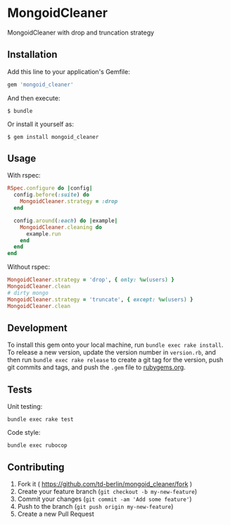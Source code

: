 # MongoidCleaner

MongoidCleaner with drop and truncation strategy

## Installation

Add this line to your application's Gemfile:

```ruby
gem 'mongoid_cleaner'
```

And then execute:

    $ bundle

Or install it yourself as:

    $ gem install mongoid_cleaner

## Usage

With rspec:

~~~ ruby
RSpec.configure do |config|
  config.before(:suite) do
    MongoidCleaner.strategy = :drop
  end

  config.around(:each) do |example|
    MongoidCleaner.cleaning do
      example.run
    end
  end
end
~~~

Without rspec:

~~~ ruby
MongoidCleaner.strategy = 'drop', { only: %w(users) }
MongoidCleaner.clean
# dirty mongo
MongoidCleaner.strategy = 'truncate', { except: %w(users) }
MongoidCleaner.clean
~~~

## Development

To install this gem onto your local machine, run `bundle exec rake install`. To release a new version, update the version number in `version.rb`, and then run `bundle exec rake release` to create a git tag for the version, push git commits and tags, and push the `.gem` file to [rubygems.org](https://rubygems.org).

## Tests

Unit testing:

~~~
bundle exec rake test
~~~

Code style:

~~~
bundle exec rubocop
~~~

## Contributing

1. Fork it ( https://github.com/td-berlin/mongoid_cleaner/fork )
2. Create your feature branch (`git checkout -b my-new-feature`)
3. Commit your changes (`git commit -am 'Add some feature'`)
4. Push to the branch (`git push origin my-new-feature`)
5. Create a new Pull Request
